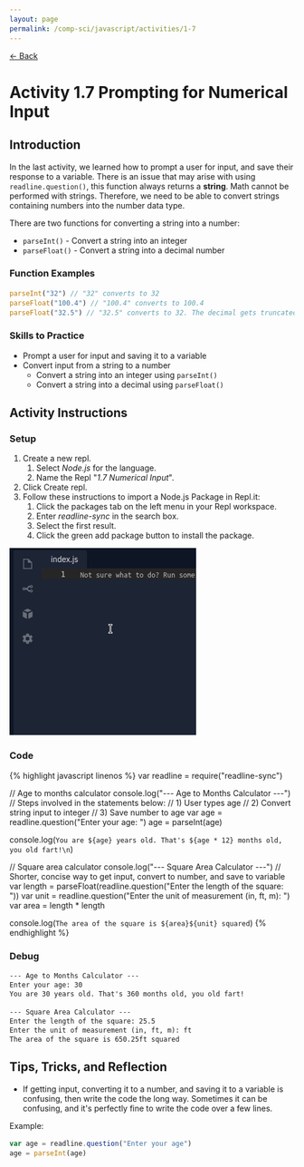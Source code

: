 ```yaml
---
layout: page
permalink: /comp-sci/javascript/activities/1-7
---
```


[← Back](../)

# Activity 1.7 Prompting for Numerical Input

## Introduction

In the last activity, we learned how to prompt a user for input, and save their response to a variable. There is an issue that may arise with using `readline.question()`, this function always returns a **string**. Math cannot be performed with strings. Therefore, we need to be able to convert strings containing numbers into the number data type.

There are two functions for converting a string into a number:

- `parseInt()` - Convert a string into an integer
- `parseFloat()` - Convert a string into a decimal number

### Function Examples

```js
parseInt("32") // "32" converts to 32
parseFloat("100.4") // "100.4" converts to 100.4
parseFloat("32.5") // "32.5" converts to 32. The decimal gets truncated.
```

### Skills to Practice

- Prompt a user for input and saving it to a variable
- Convert input from a string to a number
    - Convert a string into an integer using `parseInt()`
    - Convert a string into a decimal using `parseFloat()`

## Activity Instructions

### Setup

1. Create a new repl.
    1. Select *Node.js* for the language.
    2. Name the Repl "*1.7 Numerical Input*".
2. Click Create repl.
3. Follow these instructions to import a Node.js Package in Repl.it:
    1. Click the packages tab on the left menu in your Repl workspace.
    2. Enter *readline-sync* in the search box.
    3. Select the first result.
    4. Click the green add package button to install the package.

![Install readline-sync package](/assets/img/activities/js-install-npm-package-repl.gif)

### Code

{% highlight javascript linenos %}
var readline = require("readline-sync")

// Age to months calculator
console.log("--- Age to Months Calculator ---")
// Steps involved in the statements below:
// 1) User types age
// 2) Convert string input to integer
// 3) Save number to age
var age = readline.question("Enter your age: ")
age = parseInt(age)

console.log(`You are ${age} years old. That's ${age * 12} months old, you old fart!\n`)

// Square area calculator
console.log("--- Square Area Calculator ---")
// Shorter, concise way to get input, convert to number, and save to variable
var length = parseFloat(readline.question("Enter the length of the square: "))
var unit = readline.question("Enter the unit of measurement (in, ft, m): ")
var area = length * length

console.log(`The area of the square is ${area}${unit} squared`)
{% endhighlight %}

### Debug

```
--- Age to Months Calculator ---
Enter your age: 30
You are 30 years old. That's 360 months old, you old fart!

--- Square Area Calculator ---
Enter the length of the square: 25.5
Enter the unit of measurement (in, ft, m): ft
The area of the square is 650.25ft squared
```

## Tips, Tricks, and Reflection

- If getting input, converting it to a number, and saving it to a variable is confusing, then write the code the long way. Sometimes it can be confusing, and it's perfectly fine to write the code over a few lines.

Example:
```js
var age = readline.question("Enter your age")
age = parseInt(age)
```